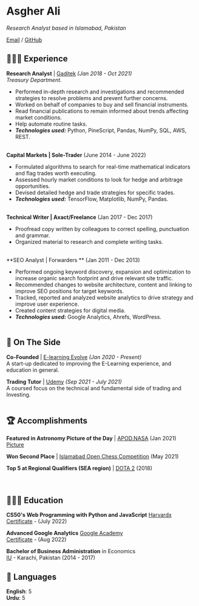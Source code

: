 # Asgher Ali

_Research Analyst based in Islamabad, Pakistan_ <br>

[Email](mailto:asgher@pm.me) / [GitHub](https://github.com/Rehgsa/)
## 👩🏼‍💻 Experience

**Research Analyst** | [Gaditek](https://www.gaditek.com/) _(Jan 2018 - Oct 2021)_ <br>
*Treasury Department.*
  - Performed in-depth research and investigations and recommended strategies to resolve problems and prevent further concerns.
  - Worked on behalf of companies to buy and sell financial instruments.
  - Read financial publications to remain informed about trends affecting market conditions.
  - Help automate routine tasks.
  - **_Technologies used:_** Python, PineScript, Pandas, NumPy, SQL, AWS, REST.
<br><br>

**Capital Markets | Sole-Trader** (June 2014 - June 2022) <br>
  - Formulated algorithms to search for real-time mathematical indicators and flag trades worth executing.
  - Assessed hourly market conditions to look for hedge and arbitrage opportunities.
  - Devised detailed hedge and trade strategies for specific trades.
  - **_Technologies used:_** TensorFlow, Matplotlib, NumPy, Pandas.
<br><br>

**Technical Writer | Axact/Freelance** (Jan 2017 - Dec 2017) <br>
  - Proofread copy written by colleagues to correct spelling, punctuation and grammar.
  - Organized material to research and complete writing tasks.
<br><br>

**SEO Analyst | Forwarders ** (Jan 2011 - Dec 2013) <br>

  - Performed ongoing keyword discovery, expansion and optimization to increase organic search footprint and drive relevant site traffic.
  - Recommended changes to website architecture, content and linking to improve SEO positions for target keywords.
  - Tracked, reported and analyzed website analytics to drive strategy and improve user experience.
  - Created content strategies for digital media.
  - **_Technologies used:_** Google Analytics, Ahrefs, WordPress.
<br><br>

## 📌 On The Side

**Co-Founded** | [E-learning Evolve](https://elearningevolve.com/) _(Jan 2020 - Present)_ <br>
A start-up dedicated to improving the E-Learning experience, and education in general.

**Trading Tutor** | [Udemy](https://www.udemy.com/user/trading-tutor/) _(Sep 2021 - July 2021)_<br>
A coursed focus on the technical and fundamental side of trading and Investing.
<br><br>

## 🏆 Accomplishments

**Featured in Astronomy Picture of the Day** | [APOD.NASA](https://apod.nasa.gov/) (Jan 2021) <br>
 [Picture](https://user-images.githubusercontent.com/35127781/187210797-6d4358b1-7e6e-444d-ac5a-542e95d94795.jpg)
 
**Won Second Place** | [Islamabad Open Chess Competition](https://www.cfpofficial.com/) (May 2021) <br>

**Top 5 at Regional Qualifiers (SEA region)** | [DOTA 2](https://www.dota2.com/) (2018) <br>
<br><br>

## 👩🏼‍🎓 Education

**CS50's Web Programming with Python and JavaScript** [Harvardx](https://vpal.harvard.edu/) <br>
[Certificate](https://github.com/AsgherAli/Project0) - (July 2022) <br>

**Advanced Google Analytics** [Google Academy](https://analytics.google.com/analytics/academy/) <br>
[Certificate](https://analytics.google.com/analytics/academy/certificate/bk5me1vwS8y5rg45Xg82cg) - (Aug 2022) <br>

**Bachelor of Business Administration** in Economics<br>
[IU](https://iqra.edu.pk/) - Karachi, Pakistan (2014 - 2017)

## 💬 Languages

**English**: 5 <br>
**Urdu**: 5
<br><br>


